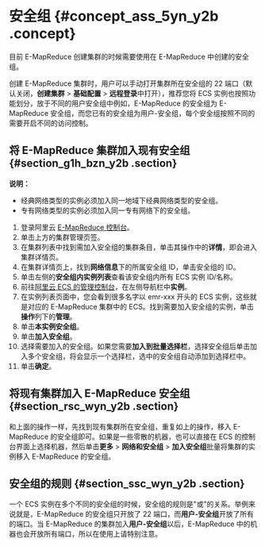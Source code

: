 # 安全组 {#concept_ass_5yn_y2b .concept}

目前 E-MapReduce 创建集群的时候需要使用在 E-MapReduce 中创建的安全组。

创建 E-MapReduce 集群时，用户可以手动打开集群所在安全组的 22 端口（默认关闭，**创建集群** \> **基础配置** \> **远程登录**中打开），推荐您将 ECS 实例也按照功能划分，放于不同的用户安全组中例如，E-MapReduce 的安全组为 E-MapReduce 安全组，而您已有的安全组为用户-安全组，每个安全组按照不同的需要开启不同的访问控制。

## 将 E-MapReduce 集群加入现有安全组 {#section_g1h_bzn_y2b .section}

**说明：** 

-   经典网络类型的实例必须加入同一地域下经典网络类型的安全组。
-   专有网络类型的实例必须加入同一专有网络下的安全组。

1.  登录阿里云 [E-MapReduce 控制台](https://emr.console.aliyun.com/)。
2.  单击上方的集群管理页签。
3.  在集群列表中找到需加入安全组的集群条目，单击其操作中的**详情**，即会进入集群详情页。
4.  在集群详情页上，找到**网络信息**下的所属安全组 ID，单击安全组的 ID。
5.  单击左侧的**安全组内实例列表**查看该安全组内所有 ECS 实例 ID/名称。
6.  前往[阿里云 ECS 的管理控制台](https://ecs.console.aliyun.com/#/home)，在左侧导航栏中**实例**。
7.  在实例列表页面中，您会看到很多名字以 emr-xxx 开头的 ECS 实例，这些就是对应的 E-MapReduce 集群中的 ECS。找到需要加入安全组的实例，单击**操作**列下的**管理**。
8.  单击**本实例安全组**。
9.  单击**加入安全组**。
10. 选择需要加入的安全组。如果您需要**加入到批量选择栏**，选择安全组后单击加入多个安全组，将会显示一个选择栏，选中的安全组自动添加到选择栏中。
11. 单击**确定**。

## 将现有集群加入 E-MapReduce 安全组 {#section_rsc_wyn_y2b .section}

和上面的操作一样，先找到现有集群所在安全组，重复如上的操作，移入 E-MapReduce 的安全组即可。如果是一些零散的机器，也可以直接在 ECS 的控制台界面上选择机器，然后单击**更多** \> **网络和安全组** \> **加入安全组**批量将集群的实例移入 E-MapReduce 的安全组。

## 安全组的规则 {#section_ssc_wyn_y2b .section}

一个 ECS 实例在多个不同的安全组的时候，安全组的规则是"或"的关系。举例来说就是，E-MapReduce 的安全组只开放了 22 端口，而**用户-安全组**开放了所有的端口。当 E-MapReduce 的集群加入**用户-安全组**以后，E-MapReduce 中的机器也会开放所有端口，所以在使用上请特别注意。

